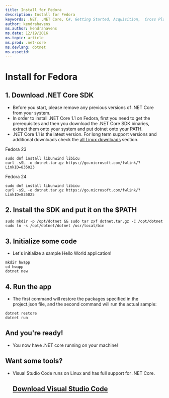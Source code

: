 ```yaml
---
title: Install for Fedora
description: Install for Fedora
keywords: .NET, .NET Core, C#, Getting Started, Acquisition,  Cross Platform, Fedora, Linux
author: kendrahavens
ms.author: kendrahavens
ms.date: 12/19/2016
ms.topic: article
ms.prod: .net-core
ms.devlang: dotnet
ms.assetid: 
---
```


# Install for Fedora
## 1. Download .NET Core SDK
- Before you start, please remove any previous versions of .NET Core from your system.
- In order to install .NET Core 1.1 on Fedora, first you need to get the prerequisites and then you download the .NET Core SDK binaries, extract them onto your system and put dotnet onto your PATH.
- .NET Core 1.1 is the latest version. For long term support versions and additional downloads check the [all Linux downloads](https://www.microsoft.com/net/download/linux) section.

Fedora 23
```
sudo dnf install libunwind libicu
curl -sSL -o dotnet.tar.gz https://go.microsoft.com/fwlink/?LinkID=835023
```
Fedora 24
```
sudo dnf install libunwind libicu
curl -sSL -o dotnet.tar.gz https://go.microsoft.com/fwlink/?LinkID=835025
```
## 2. Install the SDK and put it on the $PATH
```
sudo mkdir -p /opt/dotnet && sudo tar zxf dotnet.tar.gz -C /opt/dotnet
sudo ln -s /opt/dotnet/dotnet /usr/local/bin
```
## 3. Initialize some code
- Let's initialize a sample Hello World application!
```
mkdir hwapp
cd hwapp
dotnet new
```
## 4. Run the app
- The first command will restore the packages specified in the project.json file, and the second command will run the actual sample:
```
dotnet restore
dotnet run
```
## And you're ready!
- You now have .NET core running on your machine!

## Want some tools?
- Visual Studio Code runs on Linux and has full support for .NET Core.
  ## [Download Visual Studio Code](https://code.visualstudio.com/)


